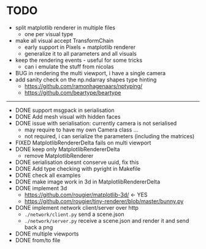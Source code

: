 # TODO
- split matplotlib renderer in multiple files
  - one per visual type
- make all visual accept TransformChain
  - early support in Pixels + matplotlib renderer
  - generalize it to all parameters and all visuals
- keep the rendering events - useful for some tricks
  - can i emulate the stuff from nicolas 
- BUG in rendering the multi viewport, i have a single camera
- add sanity check on the np.ndarray shapes type hinting
  - https://github.com/ramonhagenaars/nptyping/
  - https://github.com/beartype/beartype

---

- DONE support msgpack in serialisation
- DONE Add mesh visual with hidden faces
- DONE issue with serialisation: currently camera is not serialised
  - may require to have my own Camera class ... 
  - not required, i can serialize the parameters (including the matrices)
- FIXED MatplotlibRendererDelta fails on multi viewport
- DONE keep only MatplotlibRendererDelta
  - remove MatplotlibRenderer
- DONE serialisation doesnt conserve uuid, fix this
- DONE Add type checking with pyright in Makefile
- DONE check all examples
- DONE make image work in 3d in MatplotlibRendererDelta
- DONE implement 3d
  - https://github.com/rougier/matplotlib-3d/ <- YES
  - https://github.com/rougier/tiny-renderer/blob/master/bunny.py
- DONE implement network client/server over http
  - `./network/client.py` send a scene.json
  - `./network/server.py` receive a scene.json and render it and send back a png
- DONE multiple viewports
- DONE from/to file
